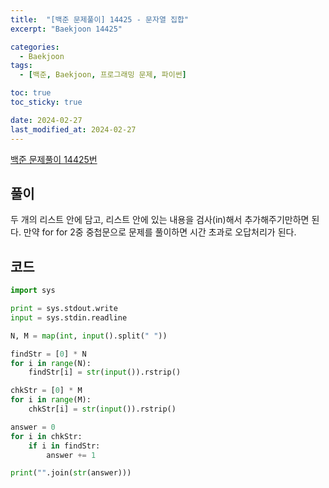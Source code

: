 ```yaml
---
title:  "[백준 문제풀이] 14425 - 문자열 집합"
excerpt: "Baekjoon 14425"

categories:
  - Baekjoon
tags:
  - [백준, Baekjoon, 프로그래밍 문제, 파이썬]

toc: true
toc_sticky: true

date: 2024-02-27
last_modified_at: 2024-02-27
---
```


[백준 문제풀이 14425번](https://www.acmicpc.net/problem/14425)
 
## 풀이
두 개의 리스트 안에 담고, 리스트 안에 있는 내용을 검사(in)해서 추가해주기만하면 된다. 만약 for for 2중 중첩문으로 문제를 풀이하면 시간 초과로 오답처리가 된다.

## 코드

```py
import sys

print = sys.stdout.write
input = sys.stdin.readline

N, M = map(int, input().split(" "))

findStr = [0] * N
for i in range(N):
    findStr[i] = str(input()).rstrip()

chkStr = [0] * M
for i in range(M):
    chkStr[i] = str(input()).rstrip()

answer = 0
for i in chkStr:
    if i in findStr:
        answer += 1

print("".join(str(answer)))

```

